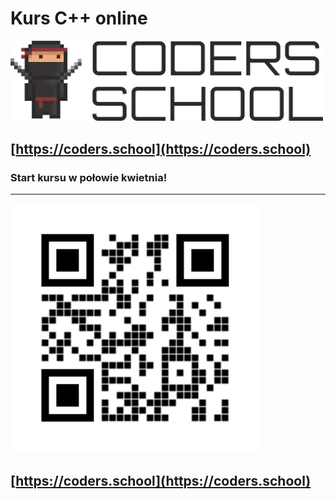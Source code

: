 <!-- .slide: data-background="#111111" -->

# Kurs C++ online

<a href="https://coders.school">
    <img width="500" src="../coders_school_logo.png" alt="Coders School" class="plain">
</a>

## [https://coders.school](https://coders.school)

### Start kursu w połowie kwietnia!

___

<img width="400" src="../img/qr-coders.png">

## [https://coders.school](https://coders.school)
